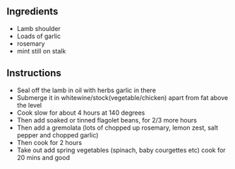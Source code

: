 ## Ingredients
* Lamb shoulder
* Loads of garlic
* rosemary
* mint still on stalk

## Instructions
* Seal off the lamb in oil with herbs garlic in there
* Submerge it in whitewine/stock(vegetable/chicken) apart from fat above the level
* Cook slow for about 4 hours at 140 degrees
* Then add soaked or tinned flagolet beans, for 2/3 more hours
* Then add a gremolata (lots of chopped up rosemary, lemon zest, salt pepper and chopped garlic)
* Then cook for 2 hours
* Take out add spring vegetables (spinach, baby courgettes etc) cook for 20 mins and good
